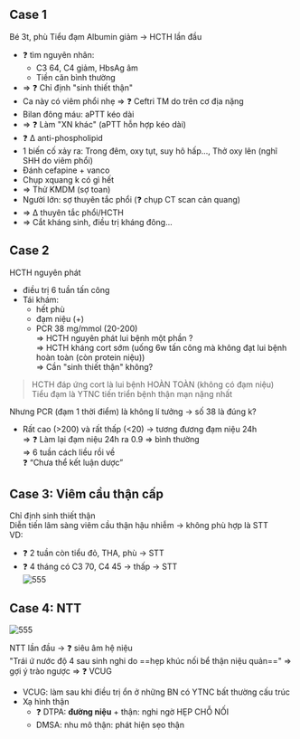 ## Case 1  
Bé 3t, phù Tiểu đạm Albumin giảm -> HCTH lần đầu  
- ❓ tìm nguyên nhân:  
	- C3 64, C4 giảm, HbsAg âm  
	- Tiền căn bình thường  
- => ❓ Chỉ định "sinh thiết thận"  
- Ca này có viêm phổi nhẹ => ❓ Ceftri TM do trên cơ địa nặng  
- Bilan đông máu: aPTT kéo dài  
- => ❓ Làm "XN khác" (aPTT hỗn hợp kéo dài)  
- ❓ ∆ anti-phospholipid  
- 1 biến cố xảy ra: Trong đêm, oxy tụt, suy hô hấp..., Thở oxy lên (nghĩ SHH do viêm phổi)  
- Đánh cefapine + vanco  
- Chụp xquang k có gì hết  
- => Thử KMDM (sợ toan)  
- Người lớn: sợ thuyên tắc phổi (❓ chụp CT scan cản quang)  
- => ∆ thuyên tắc phổi/HCTH  
- => Cắt kháng sinh, điều trị kháng đông...  
  
  
## Case 2  
HCTH nguyên phát  
- điều trị 6 tuần tấn công  
- Tái khám:   
	- hết phù  
	- đạm niệu (+)  
	- PCR 38 mg/mmol (20-200)  
=> HCTH nguyên phát lui bệnh một phần ?  
=> HCTH kháng cort sớm (uống 6w tấn công mà không đạt lui bệnh hoàn toàn (còn protein niệu))  
=> Cần "sinh thiết thận" không?  
  
> HCTH đáp ứng cort là lui bệnh HOÀN TOÀN (không có đạm niệu)  
> Tiểu đạm là YTNC tiến triển bệnh thận mạn nặng nhất  
  
Nhưng PCR (đạm 1 thời điểm) là không lí tưởng -> số 38 là đúng k?  
- Rất cao (>200) và rất thấp (<20) -> tương đương đạm niệu 24h  
=> ❓ Làm lại đạm niệu 24h ra 0.9 => bình thường  
=> 6 tuần cách liều rồi về  
❓ “Chưa thể kết luận dược”  
  
## Case 3: Viêm cầu thận cấp  
Chỉ định sinh thiết thận  
Diễn tiến lâm sàng viêm cầu thận hậu nhiễm -> không phù hợp là STT  
VD:   
- ❓ 2 tuần còn tiểu đỏ, THA, phù -> STT  
- ❓ 4 tháng có C3 70, C4 45 -> thấp -> STT  
![555](../../../200%20Files/image/image/Th%E1%BA%ADn%20nhi%202023-1690770713751.jpeg)  
  
## Case 4: NTT  
  
![555](../../../200%20Files/image/image/Th%E1%BA%ADn%20nhi%202023-1690770990082.jpeg)  
  
NTT lần đầu -> ❓ siêu âm hệ niệu  
"Trái ứ nước độ 4 sau sinh nghi do ==hẹp khúc nối bể thận niệu quản==" => gợi ý trào ngược => ❓ VCUG  
- VCUG: làm sau khi điều trị ổn ở những BN có YTNC bất thường cấu trúc  
- Xạ hình thận  
	- ❓ DTPA: **đường niệu** + thận: nghi ngờ HẸP CHỖ NỐI  
	- DMSA: nhu mô thận: phát hiện sẹo thận